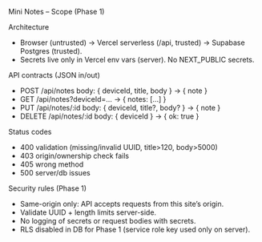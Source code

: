 Mini Notes – Scope (Phase 1)

Architecture
- Browser (untrusted) → Vercel serverless (/api, trusted) → Supabase Postgres (trusted).
- Secrets live only in Vercel env vars (server). No NEXT_PUBLIC secrets.

API contracts (JSON in/out)
- POST /api/notes        body: { deviceId, title, body }          → { note }
- GET  /api/notes?deviceId=…                                      → { notes: [...] }
- PUT  /api/notes/:id    body: { deviceId, title?, body? }        → { note }
- DELETE /api/notes/:id  body: { deviceId }                       → { ok: true }

Status codes
- 400 validation (missing/invalid UUID, title>120, body>5000)
- 403 origin/ownership check fails
- 405 wrong method
- 500 server/db issues

Security rules (Phase 1)
- Same-origin only: API accepts requests from this site’s origin.
- Validate UUID + length limits server-side.
- No logging of secrets or request bodies with secrets.
- RLS disabled in DB for Phase 1 (service role key used only on server).
